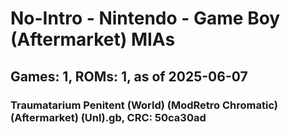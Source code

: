 # No-Intro - Nintendo - Game Boy (Aftermarket) MIAs
## Games: 1, ROMs: 1, as of 2025-06-07

### Traumatarium Penitent (World) (ModRetro Chromatic) (Aftermarket) (Unl).gb, CRC: 50ca30ad
